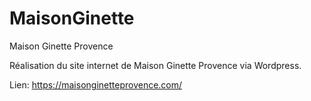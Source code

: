 # MaisonGinette
Maison Ginette Provence

Réalisation du site internet de Maison Ginette Provence via Wordpress.

Lien: https://maisonginetteprovence.com/
